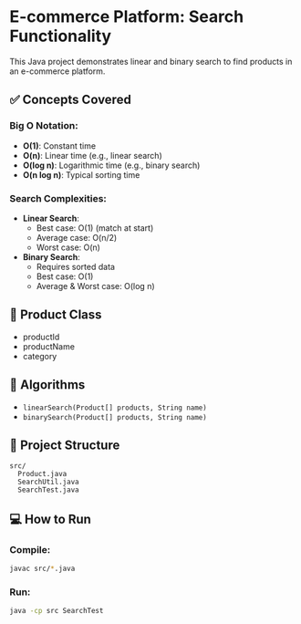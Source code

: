 
# E-commerce Platform: Search Functionality

This Java project demonstrates linear and binary search to find products in an e-commerce platform.

## ✅ Concepts Covered
### Big O Notation:
- **O(1)**: Constant time
- **O(n)**: Linear time (e.g., linear search)
- **O(log n)**: Logarithmic time (e.g., binary search)
- **O(n log n)**: Typical sorting time

### Search Complexities:
- **Linear Search**:
  - Best case: O(1) (match at start)
  - Average case: O(n/2)
  - Worst case: O(n)
- **Binary Search**:
  - Requires sorted data
  - Best case: O(1)
  - Average & Worst case: O(log n)

## 🧪 Product Class
- productId
- productName
- category

## 🧮 Algorithms
- `linearSearch(Product[] products, String name)`
- `binarySearch(Product[] products, String name)`

## 📂 Project Structure
```
src/
  Product.java
  SearchUtil.java
  SearchTest.java
```

## 💻 How to Run

### Compile:
```bash
javac src/*.java
```

### Run:
```bash
java -cp src SearchTest
```
